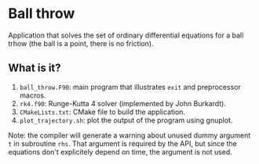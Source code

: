 # Ball throw

Application that solves the set of ordinary differential equations for a ball trhow
(the ball is a point, there is no friction).

## What is it?

1. `ball_throw.F90`: main program that illustrates `exit` and preprocessor macros.
1. `rk4.f90`: Runge-Kutta 4 solver (implemented by John Burkardt).
1. `CMakeLists.txt`: CMake file to build the application.
1. `plot_trajectory.sh`: plot the output of the program using gnuplot.

Note: the compiler will generate a warning about unused dummy argument `t` in subroutine
`rhs`. That argument is required by the API, but since the equations don't
explicitely depend on time, the argument is not used.

